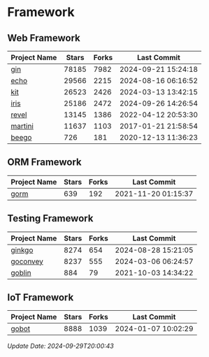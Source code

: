 # Framework

## Web Framework
| Project Name | Stars | Forks | Last Commit |
| ------------ | ----- | ----- | ----------- |
| [gin](https://github.com/gin-gonic/gin) | 78185 | 7982 | 2024-09-21 15:24:18 |
| [echo](https://github.com/labstack/echo) | 29566 | 2215 | 2024-08-16 06:16:52 |
| [kit](https://github.com/go-kit/kit) | 26523 | 2426 | 2024-03-13 13:42:15 |
| [iris](https://github.com/kataras/iris) | 25186 | 2472 | 2024-09-26 14:26:54 |
| [revel](https://github.com/revel/revel) | 13145 | 1386 | 2022-04-12 20:53:30 |
| [martini](https://github.com/go-martini/martini) | 11637 | 1103 | 2017-01-21 21:58:54 |
| [beego](https://github.com/astaxie/beego) | 726 | 181 | 2020-12-13 11:36:23 |

## ORM Framework
| Project Name | Stars | Forks | Last Commit |
| ------------ | ----- | ----- | ----------- |
| [gorm](https://github.com/jinzhu/gorm) | 639 | 192 | 2021-11-20 01:15:37 |

## Testing Framework
| Project Name | Stars | Forks | Last Commit |
| ------------ | ----- | ----- | ----------- |
| [ginkgo](https://github.com/onsi/ginkgo) | 8274 | 654 | 2024-08-28 15:21:05 |
| [goconvey](https://github.com/smartystreets/goconvey) | 8237 | 555 | 2024-03-06 06:24:57 |
| [goblin](https://github.com/franela/goblin) | 884 | 79 | 2021-10-03 14:34:22 |

## IoT Framework
| Project Name | Stars | Forks | Last Commit |
| ------------ | ----- | ----- | ----------- |
| [gobot](https://github.com/hybridgroup/gobot) | 8888 | 1039 | 2024-01-07 10:02:29 |

*Update Date: 2024-09-29T20:00:43*